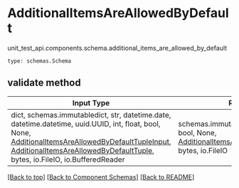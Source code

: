 # AdditionalItemsAreAllowedByDefault
unit_test_api.components.schema.additional_items_are_allowed_by_default
```
type: schemas.Schema
```

## validate method
Input Type | Return Type | Notes
------------ | ------------- | -------------
dict, schemas.immutabledict, str, datetime.date, datetime.datetime, uuid.UUID, int, float, bool, None, [AdditionalItemsAreAllowedByDefaultTupleInput](#additionalitemsareallowedbydefaulttupleinput), [AdditionalItemsAreAllowedByDefaultTuple](#additionalitemsareallowedbydefaulttuple), bytes, io.FileIO, io.BufferedReader | schemas.immutabledict, str, float, int, bool, None, [AdditionalItemsAreAllowedByDefaultTuple](#additionalitemsareallowedbydefaulttuple), bytes, io.FileIO |

[[Back to top]](#top) [[Back to Component Schemas]](../../../README.md#Component-Schemas) [[Back to README]](../../../README.md)
